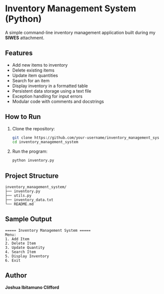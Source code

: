 # Inventory Management System (Python)

A simple command-line inventory management application built during my **SIWES** attachment.

## Features
- Add new items to inventory
- Delete existing items
- Update item quantities
- Search for an item
- Display inventory in a formatted table
- Persistent data storage using a text file
- Exception handling for input errors
- Modular code with comments and docstrings

## How to Run
1. Clone the repository:
   ```bash
   git clone https://github.com/your-username/inventory_management_system.git
   cd inventory_management_system
   ```
2. Run the program:
   ```bash
   python inventory.py
   ```

## Project Structure
```
inventory_management_system/
├── inventory.py
├── utils.py
├── inventory_data.txt
└── README.md
```

## Sample Output
```
===== Inventory Management System =====
Menu:
1. Add Item
2. Delete Item
3. Update Quantity
4. Search Item
5. Display Inventory
6. Exit
```

## Author
**Joshua Ibitamuno Clifford**
